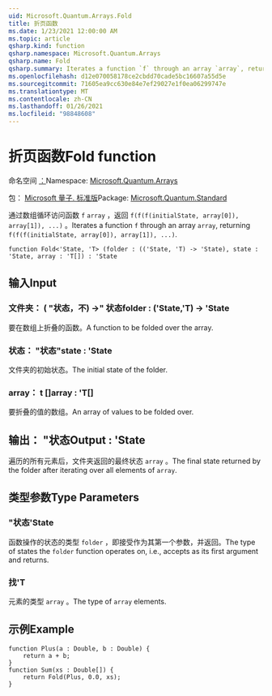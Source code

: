 ```yaml
---
uid: Microsoft.Quantum.Arrays.Fold
title: 折页函数
ms.date: 1/23/2021 12:00:00 AM
ms.topic: article
qsharp.kind: function
qsharp.namespace: Microsoft.Quantum.Arrays
qsharp.name: Fold
qsharp.summary: Iterates a function `f` through an array `array`, returning `f(f(f(initialState, array[0]), array[1]), ...)`.
ms.openlocfilehash: d12e070058178ce2cbdd70cade5bc16607a55d5e
ms.sourcegitcommit: 71605ea9cc630e84e7ef29027e1f0ea06299747e
ms.translationtype: MT
ms.contentlocale: zh-CN
ms.lasthandoff: 01/26/2021
ms.locfileid: "98848608"
---
```

# <a name="fold-function"></a><span data-ttu-id="018f4-102">折页函数</span><span class="sxs-lookup"><span data-stu-id="018f4-102">Fold function</span></span>

<span data-ttu-id="018f4-103">命名空间 [：](xref:Microsoft.Quantum.Arrays)</span><span class="sxs-lookup"><span data-stu-id="018f4-103">Namespace: [Microsoft.Quantum.Arrays](xref:Microsoft.Quantum.Arrays)</span></span>

<span data-ttu-id="018f4-104">包： [Microsoft 量子. 标准版](https://nuget.org/packages/Microsoft.Quantum.Standard)</span><span class="sxs-lookup"><span data-stu-id="018f4-104">Package: [Microsoft.Quantum.Standard](https://nuget.org/packages/Microsoft.Quantum.Standard)</span></span>


<span data-ttu-id="018f4-105">通过数组循环访问函数 `f` `array` ，返回 `f(f(f(initialState, array[0]), array[1]), ...)` 。</span><span class="sxs-lookup"><span data-stu-id="018f4-105">Iterates a function `f` through an array `array`, returning `f(f(f(initialState, array[0]), array[1]), ...)`.</span></span>

```qsharp
function Fold<'State, 'T> (folder : (('State, 'T) -> 'State), state : 'State, array : 'T[]) : 'State
```


## <a name="input"></a><span data-ttu-id="018f4-106">输入</span><span class="sxs-lookup"><span data-stu-id="018f4-106">Input</span></span>

### <a name="folder--statet---state"></a><span data-ttu-id="018f4-107">文件夹： ( "状态，不) ->" 状态</span><span class="sxs-lookup"><span data-stu-id="018f4-107">folder : ('State,'T) -> 'State</span></span>

<span data-ttu-id="018f4-108">要在数组上折叠的函数。</span><span class="sxs-lookup"><span data-stu-id="018f4-108">A function to be folded over the array.</span></span>


### <a name="state--state"></a><span data-ttu-id="018f4-109">状态： "状态"</span><span class="sxs-lookup"><span data-stu-id="018f4-109">state : 'State</span></span>

<span data-ttu-id="018f4-110">文件夹的初始状态。</span><span class="sxs-lookup"><span data-stu-id="018f4-110">The initial state of the folder.</span></span>


### <a name="array--t"></a><span data-ttu-id="018f4-111">array： t []</span><span class="sxs-lookup"><span data-stu-id="018f4-111">array : 'T[]</span></span>

<span data-ttu-id="018f4-112">要折叠的值的数组。</span><span class="sxs-lookup"><span data-stu-id="018f4-112">An array of values to be folded over.</span></span>



## <a name="output--state"></a><span data-ttu-id="018f4-113">输出： "状态</span><span class="sxs-lookup"><span data-stu-id="018f4-113">Output : 'State</span></span>

<span data-ttu-id="018f4-114">遍历的所有元素后，文件夹返回的最终状态 `array` 。</span><span class="sxs-lookup"><span data-stu-id="018f4-114">The final state returned by the folder after iterating over all elements of `array`.</span></span>

## <a name="type-parameters"></a><span data-ttu-id="018f4-115">类型参数</span><span class="sxs-lookup"><span data-stu-id="018f4-115">Type Parameters</span></span>

### <a name="state"></a><span data-ttu-id="018f4-116">"状态</span><span class="sxs-lookup"><span data-stu-id="018f4-116">'State</span></span>

<span data-ttu-id="018f4-117">函数操作的状态的类型 `folder` ，即接受作为其第一个参数，并返回。</span><span class="sxs-lookup"><span data-stu-id="018f4-117">The type of states the `folder` function operates on, i.e., accepts as its first argument and returns.</span></span>
### <a name="t"></a><span data-ttu-id="018f4-118">找</span><span class="sxs-lookup"><span data-stu-id="018f4-118">'T</span></span>

<span data-ttu-id="018f4-119">元素的类型 `array` 。</span><span class="sxs-lookup"><span data-stu-id="018f4-119">The type of `array` elements.</span></span>

## <a name="example"></a><span data-ttu-id="018f4-120">示例</span><span class="sxs-lookup"><span data-stu-id="018f4-120">Example</span></span>

```qsharp
function Plus(a : Double, b : Double) {
    return a + b;
}
function Sum(xs : Double[]) {
    return Fold(Plus, 0.0, xs);
}
```